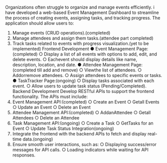  Organizations often struggle to organize and manage events efficiently. i have developed a web-based Event Management Dashboard to streamline the process of creating events, assigning tasks, and tracking progress.
 The application should allow users to:
 1. Manage events (CRUD operations).(completed)
 2. Manage attendees and assign them tasks.(attendee part completed)
 3. Track tasks related to events with progress visualization.(yet to be implemented)
Frontend Development
 ● Event Management Page:(completed)
 ○ Display a list of all events with options to add, edit, and delete events.
 ○ Eachevent should display details like name, description, location, and
 date.
 ● Attendee Management Page:(completed till add and remove)
 ○ Viewthe list of attendees.
 ○ Addorremove attendees.
 ○ Assign attendees to specific events or tasks.
 ● TaskTracker Page:(ongoing)
 ○ Display tasks associated with each event.
 ○ Allow users to update task status (Pending/Completed).
Backend Development
 Develop RESTful APIs to support the frontend functionality. The APIs must include:
 1. Event Management API:(completed)
 ○ Create an Event
 ○ Getall Events
 ○ Update an Event
 ○ Delete an Event
 2. Attendee Management API:(completed)
 ○ AddanAttendee
 ○ Getall Attendees
 ○ Delete an Attendee
 3. Task Management API:(ongoing)
 ○ Create a Task
 ○ GetTasks for an Event
 ○ Update Task Status
 Integration(ongoing)
 1. Integrate the frontend with the backend APIs to fetch and display real-time
 data.(ongoing)
 2. Ensure smooth user interactions, such as:
 ○ Displaying success/error messages for API calls.
 ○ Loading indicators while waiting for API responses.
